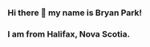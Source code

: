 ### Hi there 👋 my name is Bryan Park!
### I am from Halifax, Nova Scotia. 

<!--
**bmpark16/bmpark16** is a ✨ _special_ ✨ repository because its `README.md` (this file) appears on your GitHub profile.
s
Here are some ideas to get you started:

- 🔭 I’m currently working on ...
- 🌱 I’m currently learning ...
- 👯 I’m looking to collaborate on ...
- 🤔 I’m looking for help with ...
- 💬 Ask me about ...
- 📫 How to reach me: ...
- 😄 Pronouns: ...
- ⚡ Fun fact: ...
-->
